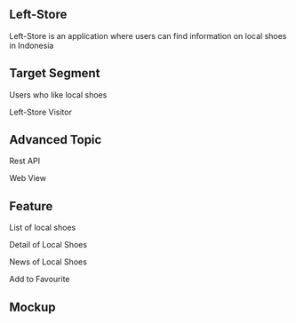 ## Left-Store
Left-Store is an application where users can find information on local shoes in Indonesia

## Target Segment
Users who like local shoes

Left-Store Visitor

## Advanced Topic
Rest API

Web View

## Feature
List of local shoes

Detail of Local Shoes

News of Local Shoes

Add to Favourite

## Mockup
